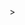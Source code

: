 <!DOCTYPE html>
<html>
<head>
<link <link href="style.css" type="text/css" rel="stylesheet">>
<title> Brians Wife </title>
</head>
